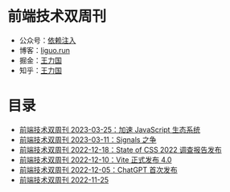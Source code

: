 # 前端技术双周刊


* 公众号：[依赖注入](https://mp.weixin.qq.com/s/k8bm24JFz1BcSsjLtX4H0A)
* 博客：[liguo.run](https://liguo.run)
* 掘金：[王力国](https://juejin.cn/user/3562073403165063/posts)
* 知乎：[王力国](https://www.zhihu.com/people/san-huan-mei-you-shao/posts)

# 目录

* [前端技术双周刊 2023-03-25：加速 JavaScript 生态系统 ](https://github.com/olivewind/weekly/issues/6)
* [前端技术双周刊 2023-03-11：Signals 之争](https://github.com/olivewind/weekly/issues/5)
* [前端技术双周刊 2022-12-18：State of CSS 2022 调查报告发布](https://github.com/olivewind/weekly/issues/4)
* [前端技术双周刊 2022-12-10：Vite 正式发布 4.0](https://github.com/olivewind/weekly/issues/3)
* [前端技术双周刊 2022-12-05：ChatGPT 首次发布](https://github.com/olivewind/weekly/issues/2)
* [前端技术双周刊 2022-11-25](https://github.com/olivewind/weekly/issues/1)
